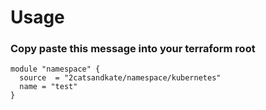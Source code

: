 # Usage

### Copy paste this message into your terraform root
```
module "namespace" {
  source  = "2catsandkate/namespace/kubernetes"
  name = "test"
}
```